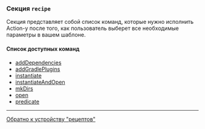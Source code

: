 ### Секция `recipe`

Секция представляет собой список команд, которые нужно исполнить Action-у после того, как пользователь выберет все
необходимые параметры в вашем шаблоне.

#### Список доступных команд

- [addDependencies](./recipe_commands/ADD_DEPENDENCIES.md)
- [addGradlePlugins](./recipe_commands/ADD_GRADLE_PLUGINS.md)
- [instantiate](./recipe_commands/INSTANTIATE.md)
- [instantiateAndOpen](./recipe_commands/INSTANTIATE_AND_OPEN.md)
- [mkDirs](./recipe_commands/MK_DIRS.md)
- [open](./recipe_commands/OPEN.md)
- [predicate](./recipe_commands/PREDICATE.md)

---

[Обратно к устройству "рецептов"](../RECIPE_CONTENT.md)
